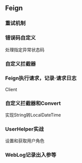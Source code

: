 ## Feign





### 重试机制

### 错误码自定义

处理指定异常状态码

### 自定义拦截器

### Feign执行请求，记录·请求日志

Client





### 自定义拦截器和Convert

实现String转LocalDateTime



### UserHelper实战

设置和获取用户角色





### WebLog记录出入参等

